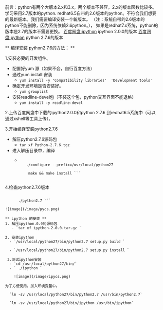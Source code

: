 前言：python有两个大版本2.x和3.x。两个版本不兼容。2.x的版本函数比较多。学习采用2.7版本的python.
redhat6.5自带的2.6版本的python。不符合我们想要的最新版本。我们需要编译安装一个新版本。
（注：系统自带的2.6版本的python不能删除，因为系统依赖2.6python。），
如果是redhat7.x系统，python的版本是2.7的版本不需要更换。
[百度网盘:ipython](https://pan.baidu.com/s/1U4vjOWk71ZUMHyu7tnKCew) ipython 2.0.0的版本
[百度网盘:python](https://pan.baidu.com/s/1_SQ7WCpu7p5GgzH66rNsSA) python 2.7.6的版本

** 编译安装 python2.7.6的方法： **

1.安装必要的开发组件。
- 配置好yum 源（如果不会，自行百度方法）
- 通过yum install 安装
   - `yum install -y 'Compatibility libraries'  'Development tools'`
- 确定开发环境是否安装好。
   - `yum grouplist`
- 安装readline-devel包（不装这个包，python交互界面不能退格）
   - `yum install -y readline-devel`
   
2.上传百度网盘中下载的ipython2.0.0和python 2.7.6 到redhat6.5系统中（可以通过xshell等工具上传）。

3.开始编译安装python2.7.6
- 解压python2.7.6源码包
   - `tar xf Python-2.7.6.tgz`
- 进入解压目录中，编译
   - ``` cd  Python-2.7.6
      
	    ./configure --prefix=/usr/local/python27
	
	     make && make install ```
	  
4.检查python2.7.6版本

``` cd /usr/local/python27/bin

      ./python2.7 ```
			
![image](/image/pycs.png)			
	  
** ipython 的安装 **
1. 解压ipython.0.0的源码包
   - `tar xf ipython-2.0.0.tar.gz `
   
2. 安装ipython
  - `/usr/local/python27/bin/python2.7 setup.py build `
  
  - `/usr/local/python27/bin/python2.7 setup.py install `
  
 3.测试ipython安装
  - `cd /usr/local/python27/bin/`
  - ` ./ipython `
  
	![image](/image/ipycs.png)
	
为了方便使用，加入环境变量中。

  `ln -sv /usr/local/python27/bin/python2.7 /usr/bin/python2.7`
  
  `ln -sv /usr/local/python27/bin/ipython /usr/bin/ipython`

	  
	
	  
  	  

	